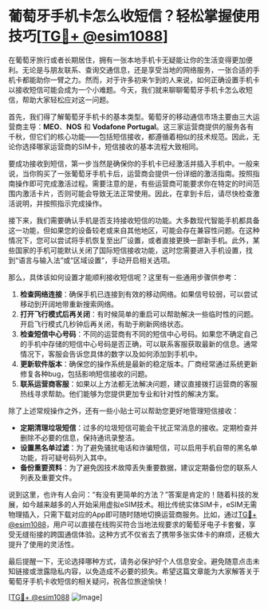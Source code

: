 # 葡萄牙手机卡怎么收短信？轻松掌握使用技巧[[TG💪+ @esim1088](https://t.me/s/esim1088)]

在葡萄牙旅行或者长期居住，拥有一张本地手机卡无疑能让你的生活变得更加便利。无论是与朋友联系、查询交通信息，还是享受当地的网络服务，一张合适的手机卡都能助你一臂之力。然而，对于许多初来乍到的人来说，如何正确设置手机卡以接收短信可能会成为一个小难题。今天，我们就来聊聊葡萄牙手机卡怎么收短信，帮助大家轻松应对这一问题。

首先，我们得了解葡萄牙手机卡的基本类型。葡萄牙的移动通信市场主要由三大运营商主导：**MEO**、**NOS** 和 **Vodafone Portugal**。这三家运营商提供的服务各有千秋，但它们的核心功能——包括短信接收，都遵循着相似的技术规范。因此，无论你选择哪家运营商的SIM卡，短信接收的基本流程大致相同。

要成功接收到短信，第一步当然是确保你的手机卡已经激活并插入手机中。一般来说，当你购买了一张葡萄牙手机卡后，运营商会提供一份详细的激活指南。按照指南操作即可完成激活过程。需要注意的是，有些运营商可能要求你在特定的时间范围内激活卡片，否则可能会导致无法正常使用。因此，在拿到卡后，请尽快检查激活说明，并按照指示完成操作。

接下来，我们需要确认手机是否支持接收短信的功能。大多数现代智能手机都具备这一功能，但如果您的设备较老或来自其他地区，可能会存在兼容性问题。在这种情况下，您可以尝试将手机恢复至出厂设置，或者直接更换一部新手机。此外，某些国家的手机可能默认关闭了国际短信接收功能，这时您需要进入手机设置，找到“语言与输入法”或“区域设置”，手动开启相关选项。

那么，具体该如何设置才能顺利接收短信呢？这里有一些通用步骤供参考：

1. **检查网络连接**：确保手机已连接到有效的移动网络。如果信号较弱，可以尝试移动到开阔地带重新搜索网络。
2. **打开飞行模式后再关闭**：有时候简单的重启可以帮助解决一些临时性的问题。开启飞行模式几秒钟后再关闭，有助于刷新网络状态。
3. **检查短信中心号码**：不同的运营商有不同的短信中心号码。如果您不确定自己的手机中存储的短信中心号码是否正确，可以联系客服获取最新的信息。通常情况下，客服会告诉您具体的数字以及如何添加到手机中。
4. **更新软件版本**：确保您的操作系统是最新的稳定版本。厂商经常通过系统更新修复各种bug，包括影响短信接收的问题。
5. **联系运营商客服**：如果以上方法都无法解决问题，建议直接拨打运营商的客服热线寻求帮助。他们能够为您提供更加专业和针对性的解决方案。

除了上述常规操作之外，还有一些小贴士可以帮助您更好地管理短信接收：

- **定期清理垃圾短信**：过多的垃圾短信可能会干扰正常消息的接收。定期检查并删除不必要的信息，保持通讯录整洁。
- **设置黑名单过滤**：为了避免骚扰电话和诈骗短信，可以启用手机自带的黑名单功能，将可疑号码列入其中。
- **备份重要资料**：为了避免因技术故障丢失重要数据，建议定期备份您的联系人列表及重要文件。

说到这里，也许有人会问：“有没有更简单的方法？”答案是肯定的！随着科技的发展，如今越来越多的人开始采用虚拟eSIM技术。相比传统实体SIM卡，eSIM无需物理插入，只需下载对应的App即可随时随地切换运营商服务。比如，通过[TG💪+ @esim1088](https://t.me/s/esim1088)，用户可以直接在线购买符合当地法规要求的葡萄牙电子卡套餐，享受无缝衔接的跨国通信体验。这种方式不仅省去了携带多张实体卡的麻烦，还极大提升了使用的灵活性。

最后提醒一下，无论选择哪种方式，请务必保护好个人信息安全。避免随意点击未知链接或泄露隐私内容，以免造成不必要的损失。希望这篇文章能为大家解答关于葡萄牙手机卡收短信的相关疑问，祝各位旅途愉快！

[[TG💪+ @esim1088](https://t.me/s/esim1088) ![Image](https://i.postimg.cc/4NQfJmqS/Snipaste-2025-05-13-00-14-12.png)]
